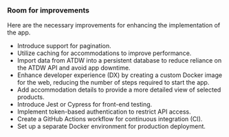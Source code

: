 ### Room for improvements

Here are the necessary improvements for enhancing the implementation of the app.

- Introduce support for pagination.
- Utilize caching for accommodations to improve performance.
- Import data from ATDW into a persistent database to reduce reliance on the ATDW API and avoid app downtime.
- Enhance developer experience (DX) by creating a custom Docker image for the web, reducing the number of steps required to start the app.
- Add accommodation details to provide a more detailed view of selected products.
- Introduce Jest or Cypress for front-end testing.
- Implement token-based authentication to restrict API access.
- Create a GitHub Actions workflow for continuous integration (CI).
- Set up a separate Docker environment for production deployment.